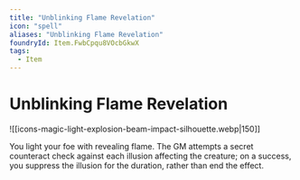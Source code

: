 ```yaml
---
title: "Unblinking Flame Revelation"
icon: "spell"
aliases: "Unblinking Flame Revelation"
foundryId: Item.FwbCpqu8VOcbGkwX
tags:
  - Item
---
```


# Unblinking Flame Revelation
![[icons-magic-light-explosion-beam-impact-silhouette.webp|150]]

You light your foe with revealing flame. The GM attempts a secret counteract check against each illusion affecting the creature; on a success, you suppress the illusion for the duration, rather than end the effect.
